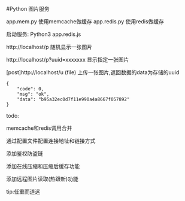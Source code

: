 #Python 图片服务

app.mem.py  使用memcache做缓存
app.redis.py    使用redis做缓存

启动服务: Python3 app.redis.js

http://localhost/p  随机显示一张图片

http://localhost/p?uuid=xxxxxxx  显示指定一张图片

[post]http://localhost/u (file) 上传一张图片,返回数据的data为存储的uuid

```
{
    "code": 0,
    "msg": "ok",
    "data": "b95a32ec0d7f11e990a4a8667f057892"
}
```

todo:

memcache和redis调用合并

通过配置文件配置连接地址和链接方式

添加鉴权防盗链

添加在线压缩和压缩后缓存功能

添加远程图片读取(热跟新)功能





tip:任重而道远